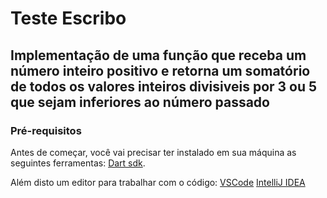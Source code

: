 # Teste Escribo

## Implementação de uma função que receba um número inteiro positivo e retorna um somatório de todos os valores inteiros divisiveis por 3 ou 5 que sejam inferiores ao número passado

### Pré-requisitos

Antes de começar, você vai precisar ter instalado em sua máquina as seguintes ferramentas:
[Dart sdk](https://dart.dev/get-dart).

Além disto um editor para trabalhar com o código:
[VSCode](https://code.visualstudio.com/)
[IntelliJ IDEA](https://www.jetbrains.com/pt-br/idea/)
